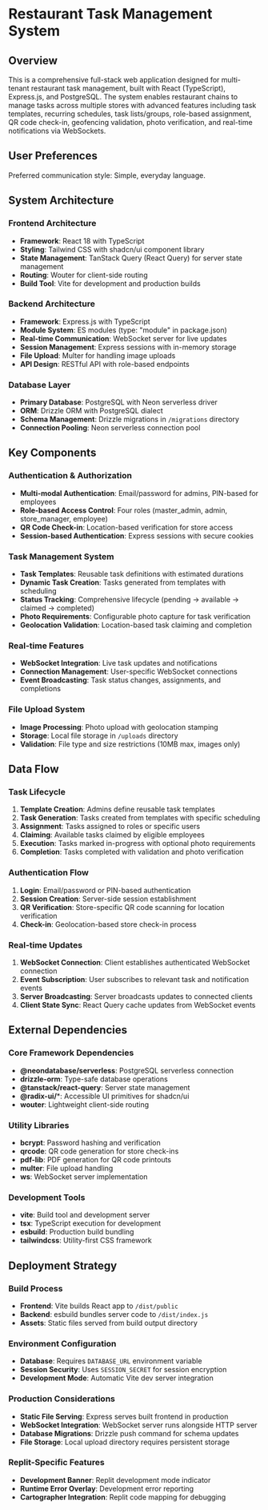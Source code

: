 # Restaurant Task Management System

## Overview

This is a comprehensive full-stack web application designed for multi-tenant restaurant task management, built with React (TypeScript), Express.js, and PostgreSQL. The system enables restaurant chains to manage tasks across multiple stores with advanced features including task templates, recurring schedules, task lists/groups, role-based assignment, QR code check-in, geofencing validation, photo verification, and real-time notifications via WebSockets.

## User Preferences

Preferred communication style: Simple, everyday language.

## System Architecture

### Frontend Architecture
- **Framework**: React 18 with TypeScript
- **Styling**: Tailwind CSS with shadcn/ui component library
- **State Management**: TanStack Query (React Query) for server state management
- **Routing**: Wouter for client-side routing
- **Build Tool**: Vite for development and production builds

### Backend Architecture
- **Framework**: Express.js with TypeScript
- **Module System**: ES modules (type: "module" in package.json)
- **Real-time Communication**: WebSocket server for live updates
- **Session Management**: Express sessions with in-memory storage
- **File Upload**: Multer for handling image uploads
- **API Design**: RESTful API with role-based endpoints

### Database Layer
- **Primary Database**: PostgreSQL with Neon serverless driver
- **ORM**: Drizzle ORM with PostgreSQL dialect
- **Schema Management**: Drizzle migrations in `/migrations` directory
- **Connection Pooling**: Neon serverless connection pool

## Key Components

### Authentication & Authorization
- **Multi-modal Authentication**: Email/password for admins, PIN-based for employees
- **Role-based Access Control**: Four roles (master_admin, admin, store_manager, employee)
- **QR Code Check-in**: Location-based verification for store access
- **Session-based Authentication**: Express sessions with secure cookies

### Task Management System
- **Task Templates**: Reusable task definitions with estimated durations
- **Dynamic Task Creation**: Tasks generated from templates with scheduling
- **Status Tracking**: Comprehensive lifecycle (pending → available → claimed → completed)
- **Photo Requirements**: Configurable photo capture for task verification
- **Geolocation Validation**: Location-based task claiming and completion

### Real-time Features
- **WebSocket Integration**: Live task updates and notifications
- **Connection Management**: User-specific WebSocket connections
- **Event Broadcasting**: Task status changes, assignments, and completions

### File Upload System
- **Image Processing**: Photo upload with geolocation stamping
- **Storage**: Local file storage in `/uploads` directory
- **Validation**: File type and size restrictions (10MB max, images only)

## Data Flow

### Task Lifecycle
1. **Template Creation**: Admins define reusable task templates
2. **Task Generation**: Tasks created from templates with specific scheduling
3. **Assignment**: Tasks assigned to roles or specific users
4. **Claiming**: Available tasks claimed by eligible employees
5. **Execution**: Tasks marked in-progress with optional photo requirements
6. **Completion**: Tasks completed with validation and photo verification

### Authentication Flow
1. **Login**: Email/password or PIN-based authentication
2. **Session Creation**: Server-side session establishment
3. **QR Verification**: Store-specific QR code scanning for location verification
4. **Check-in**: Geolocation-based store check-in process

### Real-time Updates
1. **WebSocket Connection**: Client establishes authenticated WebSocket connection
2. **Event Subscription**: User subscribes to relevant task and notification events
3. **Server Broadcasting**: Server broadcasts updates to connected clients
4. **Client State Sync**: React Query cache updates from WebSocket events

## External Dependencies

### Core Framework Dependencies
- **@neondatabase/serverless**: PostgreSQL serverless connection
- **drizzle-orm**: Type-safe database operations
- **@tanstack/react-query**: Server state management
- **@radix-ui/***: Accessible UI primitives for shadcn/ui
- **wouter**: Lightweight client-side routing

### Utility Libraries
- **bcrypt**: Password hashing and verification
- **qrcode**: QR code generation for store check-ins
- **pdf-lib**: PDF generation for QR code printouts
- **multer**: File upload handling
- **ws**: WebSocket server implementation

### Development Tools
- **vite**: Build tool and development server
- **tsx**: TypeScript execution for development
- **esbuild**: Production build bundling
- **tailwindcss**: Utility-first CSS framework

## Deployment Strategy

### Build Process
- **Frontend**: Vite builds React app to `/dist/public`
- **Backend**: esbuild bundles server code to `/dist/index.js`
- **Assets**: Static files served from build output directory

### Environment Configuration
- **Database**: Requires `DATABASE_URL` environment variable
- **Session Security**: Uses `SESSION_SECRET` for session encryption
- **Development Mode**: Automatic Vite dev server integration

### Production Considerations
- **Static File Serving**: Express serves built frontend in production
- **WebSocket Integration**: WebSocket server runs alongside HTTP server
- **Database Migrations**: Drizzle push command for schema updates
- **File Storage**: Local upload directory requires persistent storage

### Replit-Specific Features
- **Development Banner**: Replit development mode indicator
- **Runtime Error Overlay**: Development error reporting
- **Cartographer Integration**: Replit code mapping for debugging
